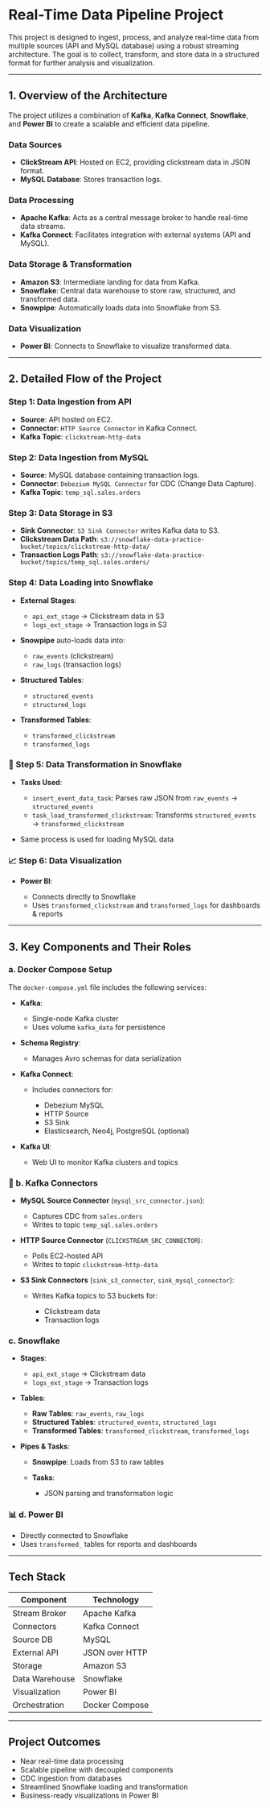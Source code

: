 # Real-Time Data Pipeline Project

This project is designed to ingest, process, and analyze real-time data from multiple sources (API and MySQL database) using a robust streaming architecture. The goal is to collect, transform, and store data in a structured format for further analysis and visualization.

---

## 1. Overview of the Architecture

The project utilizes a combination of **Kafka**, **Kafka Connect**, **Snowflake**, and **Power BI** to create a scalable and efficient data pipeline.

### Data Sources

* **ClickStream API**: Hosted on EC2, providing clickstream data in JSON format.
* **MySQL Database**: Stores transaction logs.

###  Data Processing

* **Apache Kafka**: Acts as a central message broker to handle real-time data streams.
* **Kafka Connect**: Facilitates integration with external systems (API and MySQL).

### Data Storage & Transformation

* **Amazon S3**: Intermediate landing for data from Kafka.
* **Snowflake**: Central data warehouse to store raw, structured, and transformed data.
* **Snowpipe**: Automatically loads data into Snowflake from S3.

### Data Visualization

* **Power BI**: Connects to Snowflake to visualize transformed data.

---

## 2. Detailed Flow of the Project

### Step 1: Data Ingestion from API

* **Source**: API hosted on EC2.
* **Connector**: `HTTP Source Connector` in Kafka Connect.
* **Kafka Topic**: `clickstream-http-data`

### Step 2: Data Ingestion from MySQL

* **Source**: MySQL database containing transaction logs.
* **Connector**: `Debezium MySQL Connector` for CDC (Change Data Capture).
* **Kafka Topic**: `temp_sql.sales.orders`

###  Step 3: Data Storage in S3

* **Sink Connector**: `S3 Sink Connector` writes Kafka data to S3.
* **Clickstream Data Path**:
  `s3://snowflake-data-practice-bucket/topics/clickstream-http-data/`
* **Transaction Logs Path**:
  `s3://snowflake-data-practice-bucket/topics/temp_sql.sales.orders/`

### Step 4: Data Loading into Snowflake

* **External Stages**:

  * `api_ext_stage` → Clickstream data in S3
  * `logs_ext_stage` → Transaction logs in S3

* **Snowpipe** auto-loads data into:

  * `raw_events` (clickstream)
  * `raw_logs` (transaction logs)

* **Structured Tables**:

  * `structured_events`
  * `structured_logs`

* **Transformed Tables**:

  * `transformed_clickstream`
  * `transformed_logs`

### 🔄 Step 5: Data Transformation in Snowflake

* **Tasks Used**:

  * `insert_event_data_task`: Parses raw JSON from `raw_events` → `structured_events`
  * `task_load_transformed_clickstream`: Transforms `structured_events` → `transformed_clickstream`
    
*  Same process is used for loading MySQL data

### 📈 Step 6: Data Visualization

* **Power BI**:

  * Connects directly to Snowflake
  * Uses `transformed_clickstream` and `transformed_logs` for dashboards & reports

---

## 3. Key Components and Their Roles

###  a. Docker Compose Setup

The `docker-compose.yml` file includes the following services:

* **Kafka**:

  * Single-node Kafka cluster
  * Uses volume `kafka_data` for persistence

* **Schema Registry**:

  * Manages Avro schemas for data serialization

* **Kafka Connect**:

  * Includes connectors for:

    * Debezium MySQL
    * HTTP Source
    * S3 Sink
    * Elasticsearch, Neo4j, PostgreSQL (optional)

* **Kafka UI**:

  * Web UI to monitor Kafka clusters and topics

### 🔌 b. Kafka Connectors

* **MySQL Source Connector** (`mysql_src_connector.json`):

  * Captures CDC from `sales.orders`
  * Writes to topic `temp_sql.sales.orders`

* **HTTP Source Connector** (`CLICKSTREAM_SRC_CONNECTOR`):

  * Polls EC2-hosted API
  * Writes to topic `clickstream-http-data`

* **S3 Sink Connectors** (`sink_s3_connector`, `sink_mysql_connector`):

  * Writes Kafka topics to S3 buckets for:

    * Clickstream data
    * Transaction logs

###  c. Snowflake

* **Stages**:

  * `api_ext_stage` → Clickstream data
  * `logs_ext_stage` → Transaction logs

* **Tables**:

  * **Raw Tables**: `raw_events`, `raw_logs`
  * **Structured Tables**: `structured_events`, `structured_logs`
  * **Transformed Tables**: `transformed_clickstream`, `transformed_logs`

* **Pipes & Tasks**:

  * **Snowpipe**: Loads from S3 to raw tables
  * **Tasks**:

    * JSON parsing and transformation logic

### 📊 d. Power BI

* Directly connected to Snowflake
* Uses `transformed_` tables for reports and dashboards

---

## Tech Stack

| Component      | Technology     |
| -------------- | -------------- |
| Stream Broker  | Apache Kafka   |
| Connectors     | Kafka Connect  |
| Source DB      | MySQL          |
| External API   | JSON over HTTP |
| Storage        | Amazon S3      |
| Data Warehouse | Snowflake      |
| Visualization  | Power BI       |
| Orchestration  | Docker Compose |

---

## Project Outcomes

* Near real-time data processing
* Scalable pipeline with decoupled components
* CDC ingestion from databases
* Streamlined Snowflake loading and transformation
* Business-ready visualizations in Power BI

